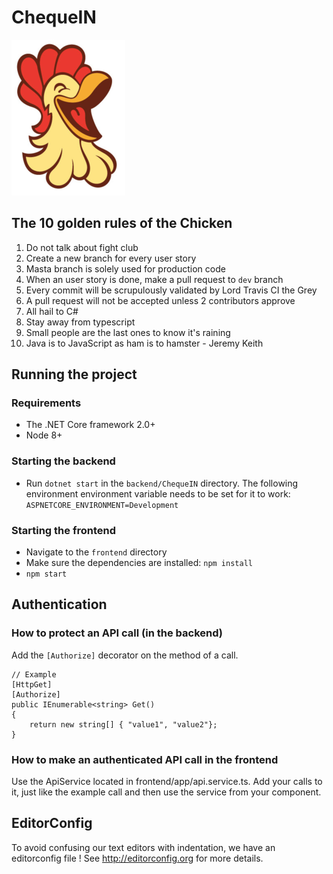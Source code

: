 # ChequeIN

![ChequeIN logo](chicken.png)

## The 10 golden rules of the Chicken
1. Do not talk about fight club
2. Create a new branch for every user story
3. Masta branch is solely used for production code
4. When an user story is done, make a pull request to `dev` branch
5. Every commit will be scrupulously validated by Lord Travis CI the Grey
6. A pull request will not be accepted unless 2 contributors approve
7. All hail to C#
8. Stay away from typescript
9. Small people are the last ones to know it's raining
10. Java is to JavaScript as ham is to hamster - Jeremy Keith

## Running the project
### Requirements
* The .NET Core framework 2.0+
* Node 8+

### Starting the backend
* Run `dotnet start` in the `backend/ChequeIN` directory. The following environment environment variable needs to be set for it to work: `ASPNETCORE_ENVIRONMENT=Development`

### Starting the frontend
* Navigate to the `frontend` directory
* Make sure the dependencies are installed: `npm install`
* `npm start`

## Authentication
### How to protect an API call (in the backend)
Add the `[Authorize]` decorator on the method of a call.

```
// Example
[HttpGet]
[Authorize]
public IEnumerable<string> Get()
{
    return new string[] { "value1", "value2"};
}
```
### How to make an authenticated API call in the frontend
Use the ApiService located in frontend/app/api.service.ts. Add your calls to it, just like the example call and then use the service from your component.

## EditorConfig
To avoid confusing our text editors with indentation, we have an editorconfig file ! See http://editorconfig.org for more details.
